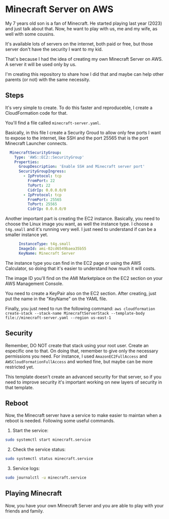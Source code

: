 # Minecraft Server on AWS

My 7 years old son is a fan of Minecraft. He started playing last year (2023) and just talk about that. Now, he want to play with us, me and my wife, as well with some cousins.

It's available lots of servers on the internet, both paid or free, but those server don't have the security I want to my kid.

That's because I had the idea of creating my own Minecraft Server on AWS. A server it will be used only by us.

I'm creating this repository to share how I did that and maybe can help other parents (or not) with the same necessity.

## Steps

It's very simple to create. To do this faster and reproduceble, I create a CloudFormation code for that.

You'll find a file called `minecraft-server.yaml`.

Basically, in this file I create a Security Groud to allow only few ports I want to expose to the internet, like SSH and the port 25565 that is the port Minecraft Launcher connects.

```yaml
  MinecraftSecurityGroup:
    Type: 'AWS::EC2::SecurityGroup'
    Properties:
      GroupDescription: 'Enable SSH and Minecraft server port'
      SecurityGroupIngress:
        - IpProtocol: tcp
          FromPort: 22
          ToPort: 22
          CidrIp: 0.0.0.0/0
        - IpProtocol: tcp
          FromPort: 25565
          ToPort: 25565
          CidrIp: 0.0.0.0/0
```

Another important part is creating the EC2 instance. Basically, you need to choose the Linux image you want, as well the instance type. I choose a `t4g.small` and it's running very well. I just need to understand if can be a smaller instance yet.

```yaml
      InstanceType: t4g.small
      ImageId: ami-02cd6549baea35b55
      KeyName: Minecraft Server
```

The instance type you can find in the EC2 page or using the AWS Calculator, so doing that it's easier to understand how much it will costs.

The image ID you'll find on the AMI Marketplace on the EC2 section on your AWS Management Console.

You need to create a KeyPair also on the EC2 section. After creating, just put the name in the "KeyName" on the YAML file.

Finally, you just need to run the following command:
`aws cloudformation create-stack --stack-name MinecraftServerStack --template-body file://minecraft-server.yaml --region us-east-1`

## Security

Remember, DO NOT create that stack using your root user. Create an especific one to that. On doing that, remember to give only the necessary permissions you need. For instance, I used `AmazonEC2FullAccess` and `AWSCloudFormationFullAccess` and worked fine, but maybe can be more restricted yet.

This template doesn't create an advanced security for that server, so if you need to improve security it's important working on new layers of security in that template.

## Reboot

Now, the Minecraft server have a service to make easier to maintan when a reboot is needed. 
Following some useful commands.

1. Start the service:

```bash
sudo systemctl start minecraft.service
```

2. Check the service status:

```bash
sudo systemctl status minecraft.service
```

3. Service logs:

```bash
sudo journalctl -u minecraft.service
```

## Playing Minecraft

Now, you have your own Minecraft Server and you are able to play with your friends and family.
